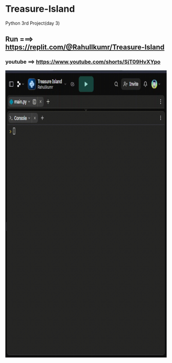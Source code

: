 # Treasure-Island
Python 3rd Project(day 3)

## Run ===>  https://replit.com/@Rahullkumr/Treasure-Island
### youtube ==> https://www.youtube.com/shorts/SjT09HvXYpo
![](treasure.gif)

